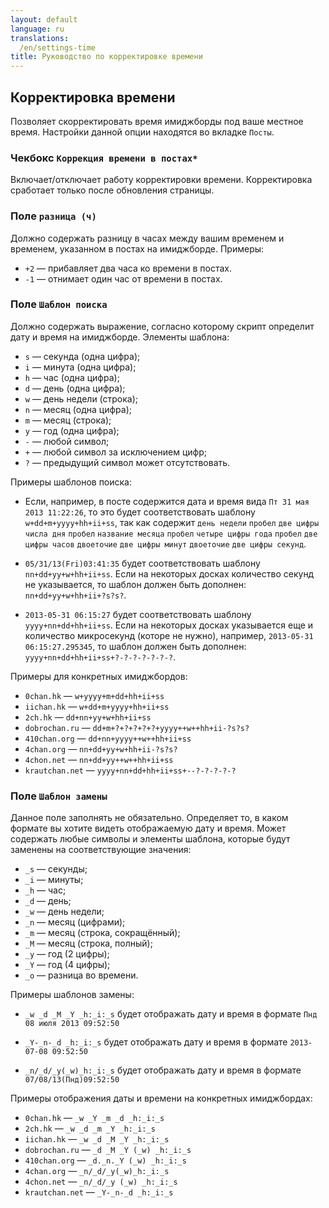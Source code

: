 ```yaml
---
layout: default
language: ru
translations:
  /en/settings-time
title: Руководство по корректировке времени
---
```


## Корректировка времени

Позволяет скорректировать время имиджборды под ваше местное время.
Настройки данной опции находятся во вкладке `Посты`.

### Чекбокс `Коррекция времени в постах*`

Включает/отключает работу корректировки времени. Корректировка сработает только после обновления страницы.

### Поле `разница (ч)`

Должно содержать разницу в часах между вашим временем и временем, указанном в постах на имиджборде. Примеры:
* `+2` &mdash; прибавляет два часа ко времени в постах.
* `-1` &mdash; отнимает один час от времени в постах.

### Поле `Шаблон поиска`

Должно содержать выражение, согласно которому скрипт определит дату и время на имиджборде. Элементы шаблона:

* `s` &mdash; секунда (одна цифра);
* `i` &mdash; минута (одна цифра);
* `h` &mdash; час (одна цифра);
* `d` &mdash; день (одна цифра);
* `w` &mdash; день недели (строка);
* `n` &mdash; месяц (одна цифра);
* `m` &mdash; месяц (строка);
* `y` &mdash; год (одна цифра);
* `-` &mdash; любой символ;
* `+` &mdash; любой символ за исключением цифр;
* `?` &mdash; предыдущий символ может отсутствовать.

Примеры шаблонов поиска:

* Если, например, в посте содержится дата и время вида `Пт 31 мая 2013 11:22:26`, то это будет соответствовать шаблону `w+dd+m+yyyy+hh+ii+ss`, так как содержит `день недели` `пробел` `две цифры числа дня` `пробел` `название месяца` `пробел` `четыре цифры года` `пробел` `две цифры часов` `двоеточие` `две цифры минут` `двоеточие` `две цифры секунд`.

* `05/31/13(Fri)03:41:35` будет соответствовать шаблону `nn+dd+yy+w+hh+ii+ss`. Если на некоторых досках количество секунд не указывается, то шаблон должен быть дополнен: `nn+dd+yy+w+hh+ii+?s?s?`.

* `2013-05-31 06:15:27` будет соответствовать шаблону `yyyy+nn+dd+hh+ii+ss`. Если на некоторых досках указывается еще и количество микросекунд (которе не нужно), например, `2013-05-31 06:15:27.295345`, то шаблон должен быть дополнен: `yyyy+nn+dd+hh+ii+ss+?-?-?-?-?-?-?`.

Примеры для конкретных имиджбордов:

* `0chan.hk` &mdash; `w+yyyy+m+dd+hh+ii+ss`
* `iichan.hk` &mdash; `w+dd+m+yyyy+hh+ii+ss`
* `2ch.hk` &mdash; `dd+nn+yy+w+hh+ii+ss`
* `dobrochan.ru` &mdash; `dd+m+?+?+?+?+?+yyyy++w++hh+ii-?s?s?`
* `410chan.org` &mdash; `dd+nn+yyyy++w++hh+ii+ss`
* `4chan.org` &mdash; `nn+dd+yy+w+hh+ii-?s?s?`
* `4chon.net` &mdash; `nn+dd+yy++w++hh+ii+ss`
* `krautchan.net` &mdash; `yyyy+nn+dd+hh+ii+ss+--?-?-?-?-?`

### Поле `Шаблон замены`

Данное поле заполнять не обязательно. Определяет то, в каком формате вы хотите видеть отображаемую дату и время. Может содержать любые символы и элементы шаблона, которые будут заменены на соответствующие значения:

* `_s` &mdash; секунды;
* `_i` &mdash; минуты;
* `_h` &mdash; час;
* `_d` &mdash; день;
* `_w` &mdash; день недели;
* `_n` &mdash; месяц (цифрами);
* `_m` &mdash; месяц (строка, сокращённый);
* `_M` &mdash; месяц (строка, полный);
* `_y` &mdash; год (2 цифры);
* `_Y` &mdash; год (4 цифры);
* `_o` &mdash; разница во времени.

Примеры шаблонов замены:

* `_w _d _M _Y _h:_i:_s` будет отображать дату и время в формате `Пнд 08 июля 2013 09:52:50`

* `_Y-_n-_d _h:_i:_s` будет отображать дату и время в формате `2013-07-08 09:52:50`

* `_n/_d/_y(_w)_h:_i:_s` будет отображать дату и время в формате `07/08/13(Пнд)09:52:50`

Примеры отображения даты и времени на конкретных имиджбордах:

* `0chan.hk` &mdash; `_w _Y _m _d _h:_i:_s`
* `2ch.hk` &mdash; `_w _d _m _Y _h:_i:_s`
* `iichan.hk` &mdash; `_w _d _M _Y _h:_i:_s`
* `dobrochan.ru` &mdash; `_d _M _Y (_w) _h:_i:_s`
* `410chan.org` &mdash; `_d._n._Y (_w) _h:_i:_s`
* `4chan.org` &mdash; `_n/_d/_y(_w)_h:_i:_s`
* `4chon.net` &mdash; `_n/_d/_y (_w) _h:_i:_s`
* `krautchan.net` &mdash; `_Y-_n-_d _h:_i:_s`
